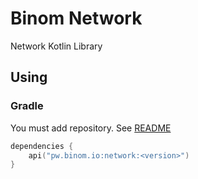 # Binom Network

Network Kotlin Library

## Using

### Gradle

You must add repository. See [README](../README.md)

```kotlin
dependencies {
    api("pw.binom.io:network:<version>")
}
```